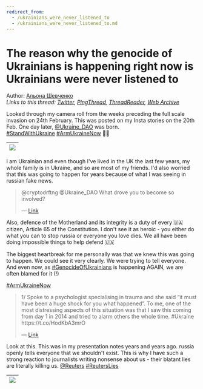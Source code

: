 ```yaml
---
redirect_from:
  - /ukrainians_were_never_listened_to
  - /ukrainians_were_never_listened_to.md
---
```

# The reason why the genocide of Ukrainians is happening right now is Ukrainians were never listened to

Author: [Альона Шевченко](https://twitter.com/cryptodrftng)  
*Links to this thread: [Twitter](https://twitter.com/cryptodrftng/status/1531800480472514562), [PingThread](https://pingthread.com/thread/1531800480472514562), [ThreadReader](https://threadreaderapp.com/thread/1531800480472514562.html), [Web Archive](https://web.archive.org/web/*/https://twitter.com/cryptodrftng/status/1531800480472514562)*

Looked through my camera roll from the weeks preceding the full scale invasion on 24th February. This was posted on my Insta stories on the 20th Feb. One day later, [@Ukraine_DAO](https://twitter.com/Ukraine_DAO) was born.  
[#StandWithUkraine](https://twitter.com/hashtag/StandWithUkraine) [#ArmUkraineNow](https://twitter.com/hashtag/ArmUkraineNow) 💙💛

| [![](https://pbs.twimg.com/media/FUIMahQWQAAkPxj.jpg)](https://pbs.twimg.com/media/FUIMahQWQAAkPxj.jpg) |
| :-: |

I am Ukrainian and even though I've lived in the UK the last few years, my whole family is in Ukraine, and so are most of my friends. I'd also worried that this was going to happen for years because of what I was seeing in russian fake news.



<blockquote class="twitter-tweet">
    <p lang="en" dir="ltr">
    @cryptodrftng @Ukraine_DAO What drove you to become so involved?<br />
    </p>
    &mdash; <a href="https://twitter.com/phillipsoaresde/status/1531800793283690497">Link</a>
</blockquote>

Also, defence of the Motherland and its integrity is a duty of every 🇺🇦 citizen, Article 65 of the Constitution. I don't see it as heroic - you either do what you can to stop russia or everyone you love dies. We all have been doing impossible things to help defend 🇺🇦

The biggest heartbreak for me personally was that we knew this was going to happen. We could see it very clearly. We were trying to tell everyone. And even now, as [#GenocideOfUkrainians](https://twitter.com/hashtag/GenocideOfUkrainians) is happening AGAIN, we are often blamed for it (!) 

[#ArmUkraineNow](https://twitter.com/hashtag/ArmUkraineNow)

<blockquote class="twitter-tweet">
    <p lang="en" dir="ltr">
    1/ Spoke to a psychologist specialising in trauma and she said “it must have been a huge shock for you what happened”. To me, one of the most distressing aspects of this situation was that I saw this coming from day 1 in 2014 and tried to alarm others the whole time. #Ukraine https://t.co/HodKbA3mrO<br />
    </p>
    &mdash; <a href="https://twitter.com/cryptodrftng/status/1499207255484416002">Link</a>
</blockquote>

Look at this. This was in my presentation notes years and years ago. russia openly tells everyone that we shouldn't exist. This is why I have such a strong reaction to journalists writing nonsense about us - their blatant lies are literally killing us. [@Reuters](https://twitter.com/Reuters) [#ReutersLies](https://twitter.com/hashtag/ReutersLies)

| [![](https://pbs.twimg.com/media/FUIYwzuXsAEGt_T.jpg)](https://pbs.twimg.com/media/FUIYwzuXsAEGt_T.jpg) |
| :-: |
